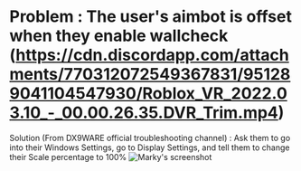 # Problem : The user's aimbot is offset when they enable wallcheck (https://cdn.discordapp.com/attachments/770312072549367831/951289041104547930/Roblox_VR_2022.03.10_-_00.00.26.35.DVR_Trim.mp4) 


Solution (From DX9WARE official troubleshooting channel) : Ask them to go into their Windows Settings, go to Display Settings, and tell them to change their Scale percentage to 100%
![Marky's screenshot](https://media.discordapp.net/attachments/920941137605304320/957061968634708039/unknown.png?width=725&height=473)

